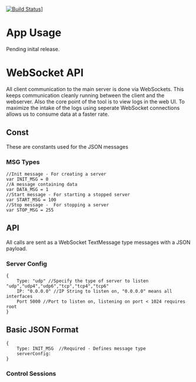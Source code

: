 [![Build Status](https://travis-ci.org/RobWC/iptools.svg)](https://travis-ci.org/JNPRAutomate/LogBuddy)]

App Usage
===========

Pending inital release.

WebSocket API
=============

All client communication to the main server is done via WebSockets. This keeps communication cleanly running between the client and the webserver. Also the core point of the tool is to view logs in the web UI. To maximize the intake of the logs using seperate WebSocket connections allows us to consume data at a faster rate.

Const
-----

These are constants used for the JSON messages

### MSG Types

```
//Init message - For creating a server
var INIT_MSG = 0
//A message containing data
var DATA_MSG = 1
//Start message - For starting a stopped server
var START_MSG = 100
//Stop message -  For stopping a server
var STOP_MSG = 255
```

API
---

All calls are sent as a WebSocket TextMessage type messages with a JSON payload.

### Server Config

```
{
	Type: "udp" //Specify the type of server to listen "udp","udp4","udp6","tcp","tcp4","tcp6"
	IP: "0.0.0.0" //IP String to listen on, "0.0.0.0" means all interfaces
	Port 5000 //Port to listen on, listening on port < 1024 requires root
}
```

Basic JSON Format
-----------------

```
{
	Type: INIT_MSG  //Required - Defines message type
	serverConfig:
}
```

### Control Sessions
